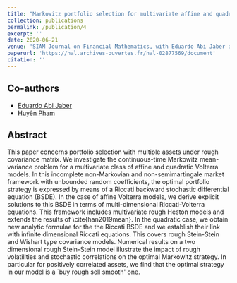 ```yaml
---
title: "Markowitz portfolio selection for multivariate affine and quadratic Volterra models"
collection: publications
permalink: /publication/4
excerpt: ''
date: 2020-06-21
venue: 'SIAM Journal on Financial Mathematics, with Eduardo Abi Jaber and Huyên Pham'
paperurl: 'https://hal.archives-ouvertes.fr/hal-02877569/document'
citation: ''
---
```

## Co-authors
- [Eduardo Abi Jaber](https://sites.google.com/view/abijabereduardo/) 
- [Huyên Pham](https://sites.google.com/site/phamxuanhuyen/)

## Abstract

This paper concerns portfolio selection with multiple assets under rough covariance matrix. We investigate the continuous-time Markowitz mean-variance problem for a multivariate class of affine and quadratic Volterra models. In this incomplete non-Markovian and non-semimartingale market framework with unbounded random coefficients, the optimal portfolio strategy is expressed by means of a Riccati backward stochastic differential equation (BSDE). In the case of affine Volterra models, we derive explicit solutions to this BSDE in terms of multi-dimensional Riccati-Volterra equations. This framework includes multivariate rough Heston models and extends the results of \cite{han2019mean}. In the quadratic case, we obtain new analytic formulae for the the Riccati BSDE and we establish their link with infinite dimensional Riccati equations. This covers rough Stein-Stein and Wishart type covariance models. Numerical results on a two dimensional rough Stein-Stein model illustrate the impact of rough volatilities and stochastic correlations on the optimal Markowitz strategy. In particular for positively correlated assets, we find that the optimal strategy in our model is a `buy rough sell smooth' one.

